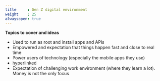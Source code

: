 ```yaml
---
title     : Gen Z digital environment
weight    : 25
alwaysopen: true
---
```


**Topics to cover and ideas**

 - Used to run as root and install apps and APIs
 - Empowered and expectation that things happen fast and close to real time
 - Power users of technology (especially the mobile apps they use)
 - hyperlinked
 - Expectation of challenging work environment (where they learn a lot). Money is not the only focus
